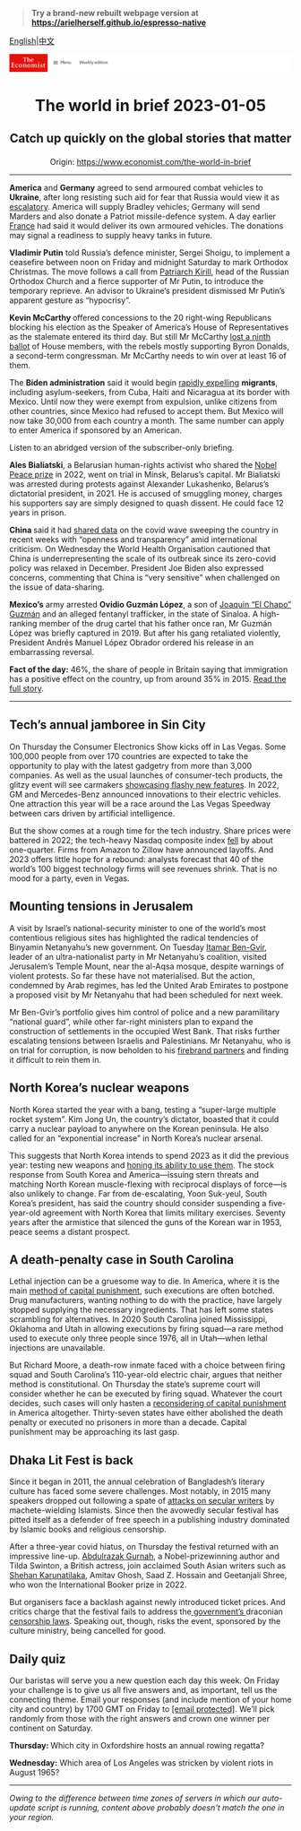> **Try a brand-new rebuilt webpage version at https://arielherself.github.io/espresso-native**

[English](https://github.com/arielherself/espresso/blob/main/README.md)|[中文](https://github-com.translate.goog/arielherself/espresso/blob/main/README.md?_x_tr_sl=en&_x_tr_tl=zh-CN&_x_tr_hl=zh-CN&_x_tr_pto=wapp)



![The Economist](menubar.png)

# <p align="center">The world in brief 2023-01-05</p>

## <p align="center">Catch up quickly on the global stories that matter</p>

<p align="center">Origin: <a href="https://www.economist.com/the-world-in-brief">https://www.economist.com/the-world-in-brief</a><hr>

<strong>America</strong> and <strong>Germany</strong> agreed to send armoured combat vehicles to <strong>Ukraine</strong>, after long resisting such aid for fear that Russia would view it as [escalatory](https://www.economist.com/europe/giving-ukraine-heavy-weapons-does-not-mean-nato-is-at-war-with-russia/21808835). America will supply Bradley vehicles; Germany will send Marders and also donate a Patriot missile-defence system. A day earlier [France](https://www.economist.com/europe/2022/10/18/france-is-sending-weapons-and-air-defence-systems-to-ukraine) had said it would deliver its own armoured vehicles. The donations may signal a readiness to supply heavy tanks in future.

<strong>Vladimir Putin</strong> told Russia’s defence minister, Sergei Shoigu, to implement a ceasefire between noon on Friday and midnight Saturday to mark Orthodox Christmas. The move follows a call from [Patriarch Kirill](https://www.economist.com/europe/2022/03/21/russias-orthodox-church-paints-the-conflict-in-ukraine-as-a-holy-war), head of the Russian Orthodox Church and a fierce supporter of Mr Putin, to introduce the temporary reprieve. An advisor to Ukraine’s president dismissed Mr Putin’s apparent gesture as “hypocrisy”.

<strong>Kevin McCarthy </strong>offered concessions to the 20 right-wing Republicans blocking his election as the Speaker of America’s House of Representatives as the stalemate entered its third day. But still Mr McCarthy [lost a ninth ballot](https://www.economist.com/leaders/2023/01/04/what-the-kevin-mccarthy-saga-means-for-americas-congress) of House members, with the rebels mostly supporting Byron Donalds, a second-term congressman. Mr McCarthy needs to win over at least 16 of them.

The <strong>Biden administration</strong> said it would begin [rapidly expelling](https://www.economist.com/united-states/2022/12/20/title-42-might-be-nixed) <strong>migrants</strong>, including asylum-seekers, from Cuba, Haiti and Nicaragua at its border with Mexico. Until now they were exempt from expulsion, unlike citizens from other countries, since Mexico had refused to accept them. But Mexico will now take 30,000 from each country a month. The same number can apply to enter America if sponsored by an American.

Listen to an abridged version of the subscriber-only briefing.

<strong>Ales Bialiatski</strong>, a Belarusian human-rights activist who shared the [Nobel Peace prize](https://www.economist.com/europe/2022/10/07/the-nobel-peace-prize-recognises-human-rights-groups-that-spoke-truth-to-putinism) in 2022, went on trial in Minsk, Belarus’s capital. Mr Bialiatski was arrested during protests against Alexander Lukashenko, Belarus’s dictatorial president, in 2021. He is accused of smuggling money, charges his supporters say are simply designed to quash dissent. He could face 12 years in prison. 

<strong>China </strong>said it had [shared data](https://www.economist.com/science-and-technology/2023/01/04/all-around-the-world-covid-surveillance-is-faltering) on the covid wave sweeping the country in recent weeks with “openness and transparency” amid international criticism. On Wednesday the World Health Organisation cautioned that China is underrepresenting the scale of its outbreak since its zero-covid policy was relaxed in December. President Joe Biden also expressed concerns, commenting that China is “very sensitive” when challenged on the issue of data-sharing. 

<strong>Mexico’s</strong> army arrested <strong>Ovidio Guzmán L</strong><strong>ó</strong><strong>pez</strong>, a son of [Joaquin “El Chapo” Guzmán](https://www.economist.com/the-americas/2018/11/16/the-trial-of-el-chapo-and-the-crime-fighting-plan-of-amlo) and an alleged fentanyl trafficker, in the state of Sinaloa. A high-ranking member of the drug cartel that his father once ran, Mr Guzmán López was briefly captured in 2019. But after his gang retaliated violently, President Andrés Manuel López Obrador ordered his release in an embarrassing reversal. 

<strong>Fact of the day:</strong> 46%, the share of people in Britain saying that immigration has a positive effect on the country, up from around 35% in 2015. [Read the full story](https://www.economist.com/britain/2023/01/03/the-impact-of-brexit-in-charts). 

----------

## Tech’s annual jamboree in Sin City

On Thursday the Consumer Electronics Show kicks off in Las Vegas. Some 100,000 people from over 170 countries are expected to take the opportunity to play with the latest gadgetry from more than 3,000 companies. As well as the usual launches of consumer-tech products, the glitzy event will see carmakers [showcasing flashy new features](https://www.economist.com/business/2022/01/08/cars-meet-chips-in-sin-city). In 2022, GM and Mercedes-Benz announced innovations to their electric vehicles. One attraction this year will be a race around the Las Vegas Speedway between cars driven by artificial intelligence.

But the show comes at a rough time for the tech industry. Share prices were battered in 2022; the tech-heavy Nasdaq composite index [fell](https://www.economist.com/business/2022/12/24/how-techs-defiance-of-economic-gravity-came-to-an-abrupt-end) by about one-quarter. Firms from Amazon to Zillow have announced layoffs. And 2023 offers little hope for a rebound: analysts forecast that 40 of the world’s 100 biggest technology firms will see revenues shrink. That is no mood for a party, even in Vegas.

## Mounting tensions in Jerusalem

A visit by Israel’s national-security minister to one of the world’s most contentious religious sites has highlighted the radical tendencies of Binyamin Netanyahu’s new government. On Tuesday [Itamar Ben-Gvir](https://www.economist.com/the-economist-explains/2022/11/03/who-is-itamar-ben-gvir-israels-kingmaker), leader of an ultra-nationalist party in Mr Netanyahu’s coalition, visited Jerusalem’s Temple Mount, near the al-Aqsa mosque, despite warnings of violent protests. So far these have not materialised. But the action, condemned by Arab regimes, has led the United Arab Emirates to postpone a proposed visit by Mr Netanyahu that had been scheduled for next week.

Mr Ben-Gvir’s portfolio gives him control of police and a new paramilitary “national guard”, while other far-right ministers plan to expand the construction of settlements in the occupied West Bank. That risks further escalating tensions between Israelis and Palestinians. Mr Netanyahu, who is on trial for corruption, is now beholden to his [firebrand partners](https://www.economist.com/middle-east-and-africa/2022/11/10/the-changing-nature-of-israeli-politics) and finding it difficult to rein them in.

## North Korea’s nuclear weapons

North Korea started the year with a bang, testing a “super-large multiple rocket system”. Kim Jong Un, the country’s dictator, boasted that it could carry a nuclear payload to anywhere on the Korean peninsula. He also called for an “exponential increase” in North Korea’s nuclear arsenal.

This suggests that North Korea intends to spend 2023 as it did the previous year: testing new weapons and [honing its ability to use them](https://www.economist.com/asia/2022/10/18/north-korea-is-preparing-for-another-nuclear-test-or-many). The stock response from South Korea and America—issuing stern threats and matching North Korean muscle-flexing with reciprocal displays of force—is also unlikely to change. Far from de-escalating, Yoon Suk-yeul, South Korea’s president, has said the country should consider suspending a five-year-old agreement with North Korea that limits military exercises. Seventy years after the armistice that silenced the guns of the Korean war in 1953, peace seems a distant prospect.

## A death-penalty case in South Carolina

Lethal injection can be a gruesome way to die. In America, where it is the main [method of capital punishment](https://www.economist.com/graphic-detail/2022/12/15/south-carolina-wants-to-execute-an-inmate-by-firing-squad), such executions are often botched. Drug manufacturers, wanting nothing to do with the practice, have largely stopped supplying the necessary ingredients. That has left some states scrambling for alternatives. In 2020 South Carolina joined Mississippi, Oklahoma and Utah in allowing executions by firing squad—a rare method used to execute only three people since 1976, all in Utah—when lethal injections are unavailable.

But Richard Moore, a death-row inmate faced with a choice between firing squad and South Carolina’s 110-year-old electric chair, argues that neither method is constitutional. On Thursday the state’s supreme court will consider whether he can be executed by firing squad. Whatever the court decides, such cases will only hasten a [reconsidering of capital punishment](https://www.economist.com/united-states/2021/01/21/use-of-the-death-penalty-in-america-may-be-ending) in America altogether. Thirty-seven states have either abolished the death penalty or executed no prisoners in more than a decade. Capital punishment may be approaching its last gasp.

## Dhaka Lit Fest is back

Since it began in 2011, the annual celebration of Bangladesh’s literary culture has faced some severe challenges. Most notably, in 2015 many speakers dropped out following a spate of [attacks on secular writers](https://www.economist.com/asia/2015/05/14/the-third-casualty) by machete-wielding Islamists. Since then the avowedly secular festival has pitted itself as a defender of free speech in a publishing industry dominated by Islamic books and religious censorship.

After a three-year covid hiatus, on Thursday the festival returned with an impressive line-up. [Abdulrazak Gurnah](https://www.economist.com/culture/2021/10/07/abdulrazak-gurnah-wins-the-nobel-prize-in-literature-for-2021), a Nobel-prizewinning author and Tilda Swinton, a British actress, join acclaimed South Asian writers such as [Shehan Karunatilaka](https://www.economist.com/culture/2022/08/18/shehan-karunatilaka-returns-with-another-thrilling-satire), Amitav Ghosh, Saad Z. Hossain and Geetanjali Shree, who won the International Booker prize in 2022.

But organisers face a backlash against newly introduced ticket prices. And critics charge that the festival fails to address the[ government’s ](https://www.economist.com/asia/2021/03/27/as-it-turns-50-bangladesh-is-doing-well-despite-its-politicians)draconian [censorship laws](https://www.economist.com/asia/2021/03/06/indias-government-follows-bangladeshs-in-policing-social-media). Speaking out, though, risks the event, sponsored by the culture ministry, being cancelled for good.

## Daily quiz

Our baristas will serve you a new question each day this week. On Friday your challenge is to give us all five answers and, as important, tell us the connecting theme. Email your responses (and include mention of your home city and country) by 1700 GMT on Friday to [<span class="__cf_email__" data-cfemail="a8f9ddc1d2eddbd8dacddbdbc7e8cdcbc7c6c7c5c1dbdc86cbc7c5">[email&#160;protected]</span>](https://mail.google.com/mail/?view=cm&amp;fs=1&amp;tf=1&amp;to=QuizEspresso@economist.com). We’ll pick randomly from those with the right answers and crown one winner per continent on Saturday.

<strong>Thursday: </strong>Which city in Oxfordshire hosts an annual rowing regatta?

<strong>Wednesday:</strong> Which area of Los Angeles was stricken by violent riots in August 1965?

----------

*Owing to the difference between time zones of servers in which our auto-update script is running, content above probably doesn't match the one in your region.*
